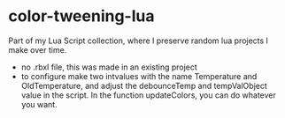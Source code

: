# color-tweening-lua
Part of my Lua Script collection, where I preserve random lua projects I make over time.

- no .rbxl file, this was made in an existing project
- to configure make two intvalues with the name Temperature and OldTemperature, and adjust the debounceTemp and tempValObject value in the script. In the function updateColors, you can do whatever you want.
